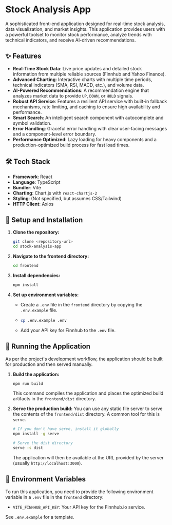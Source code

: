 # Stock Analysis App

A sophisticated front-end application designed for real-time stock analysis, data visualization, and market insights. This application provides users with a powerful toolset to monitor stock performance, analyze trends with technical indicators, and receive AI-driven recommendations.

## ✨ Features

- **Real-Time Stock Data**: Live price updates and detailed stock information from multiple reliable sources (Finnhub and Yahoo Finance).
- **Advanced Charting**: Interactive charts with multiple time periods, technical indicators (SMA, RSI, MACD, etc.), and volume data.
- **AI-Powered Recommendations**: A recommendation engine that analyzes market data to provide `UP`, `DOWN`, or `HOLD` signals.
- **Robust API Service**: Features a resilient API service with built-in fallback mechanisms, rate limiting, and caching to ensure high availability and performance.
- **Smart Search**: An intelligent search component with autocomplete and symbol validation.
- **Error Handling**: Graceful error handling with clear user-facing messages and a component-level error boundary.
- **Performance Optimized**: Lazy loading for heavy components and a production-optimized build process for fast load times.

## 🛠️ Tech Stack

- **Framework**: React
- **Language**: TypeScript
- **Bundler**: Vite
- **Charting**: Chart.js with `react-chartjs-2`
- **Styling**: (Not specified, but assumes CSS/Tailwind)
- **HTTP Client**: Axios

## 🚀 Setup and Installation

1.  **Clone the repository:**
    ```bash
    git clone <repository-url>
    cd stock-analysis-app
    ```

2.  **Navigate to the frontend directory:**
    ```bash
    cd frontend
    ```

3.  **Install dependencies:**
    ```bash
    npm install
    ```

4.  **Set up environment variables:**
    - Create a `.env` file in the `frontend` directory by copying the `.env.example` file.
    -   ```bash
        cp .env.example .env
        ```
    - Add your API key for Finnhub to the `.env` file.

## 🏃 Running the Application

As per the project's development workflow, the application should be built for production and then served manually.

1.  **Build the application:**
    ```bash
    npm run build
    ```
    This command compiles the application and places the optimized build artifacts in the `frontend/dist` directory.

2.  **Serve the production build:**
    You can use any static file server to serve the contents of the `frontend/dist` directory. A common tool for this is `serve`.
    ```bash
    # If you don't have serve, install it globally
    npm install -g serve

    # Serve the dist directory
    serve -s dist
    ```
    The application will then be available at the URL provided by the server (usually `http://localhost:3000`).

## 🔑 Environment Variables

To run this application, you need to provide the following environment variable in a `.env` file in the `frontend` directory:

-   `VITE_FINNHUB_API_KEY`: Your API key for the Finnhub.io service.

See `.env.example` for a template.
